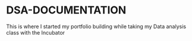 # DSA-DOCUMENTATION
This is where I started my portfolio building while taking my Data analysis class with the Incubator
